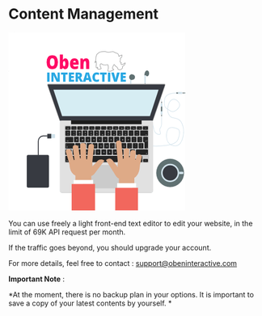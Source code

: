 # Content Management

![](oben-interactive-fr-avatar-yeah-min.png)


You can use freely a light front-end text editor to edit your website, in the limit of 69K API request per month.

If the traffic goes beyond, you should upgrade your account.

For more details, feel free to contact : support@obeninteractive.com

**Important Note** : 

*At the moment, there is no backup plan in your options. It is important to save a copy of your latest contents by yourself. *